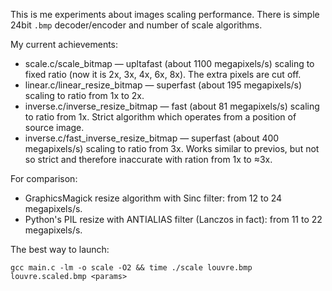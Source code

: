 This is me experiments about images scaling performance.
There is simple 24bit `.bmp` decoder/encoder and number of
scale algorithms.

My current achievements:
* scale.c/scale_bitmap — upltafast (about 1100 megapixels/s) scaling to
  fixed ratio (now it is 2x, 3x, 4x, 6x, 8x). The extra pixels are cut off.
* linear.c/linear_resize_bitmap — superfast (about 195 megapixels/s) scaling
  to ratio from 1x to 2x.
* inverse.c/inverse_resize_bitmap — fast (about 81 megapixels/s) scaling to
  ratio from 1x. Strict algorithm which operates from a position of source image.
* inverse.c/fast_inverse_resize_bitmap — superfast (about 400 megapixels/s)
  scaling to ratio from 3x. Works similar to previos, but not so strict and
  therefore inaccurate with ration from 1x to ≈3x.

For comparison:
* GraphicsMagick resize algorithm with Sinc filter: from 12 to 24 megapixels/s.
* Python's PIL resize with ANTIALIAS filter (Lanczos in fact): from 11 to 22 megapixels/s.

The best way to launch:

    gcc main.c -lm -o scale -O2 && time ./scale louvre.bmp louvre.scaled.bmp <params>
